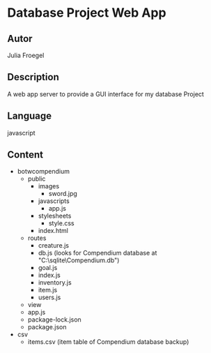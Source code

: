 Database Project Web App
========================

Autor
-----
Julia Froegel

Description
-----------
A web app server to provide a GUI interface for my database Project

Language
--------
javascript

Content
-------
- botwcompendium
     - public
          - images
               - sword.jpg
          - javascripts
               - app.js
          - stylesheets
               - style.css
          - index.html
     - routes
          - creature.js
          - db.js (looks for Compendium database at "C:\\sqlite\\Compendium.db")
          - goal.js
          - index.js
          - inventory.js
          - item.js
          - users.js
     - view
     - app.js
     - package-lock.json
     - package.json
- csv
     - items.csv (item table of Compendium database backup)

